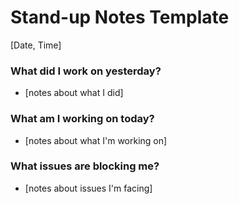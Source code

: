 # Stand-up Notes Template

[Date, Time] 

### What did I work on yesterday?
 - [notes about what I did]

### What am I working on today?
 - [notes about what I'm working on]

### What issues are blocking me?
 - [notes about issues I'm facing]
